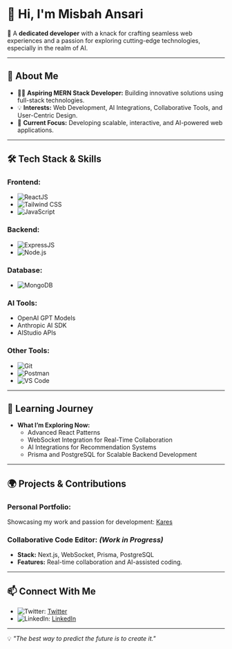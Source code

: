 # 👋 Hi, I'm **Misbah Ansari**

🚀 A **dedicated developer** with a knack for crafting seamless web experiences and a passion for exploring cutting-edge technologies, especially in the realm of AI.

---

## 🌟 **About Me**

- 👨‍💻 **Aspiring MERN Stack Developer:** Building innovative solutions using full-stack technologies.
- 💡 **Interests:** Web Development, AI Integrations, Collaborative Tools, and User-Centric Design.
- 🎯 **Current Focus:** Developing scalable, interactive, and AI-powered web applications.

---

## 🛠️ **Tech Stack & Skills**

### **Frontend:**
- ![ReactJS](https://img.shields.io/badge/-ReactJS-61DAFB?logo=react&logoColor=white&style=flat-square)
- ![Tailwind CSS](https://img.shields.io/badge/-TailwindCSS-38B2AC?logo=tailwind-css&logoColor=white&style=flat-square)
- ![JavaScript](https://img.shields.io/badge/-JavaScript-F7DF1E?logo=javascript&logoColor=black&style=flat-square)

### **Backend:**
- ![ExpressJS](https://img.shields.io/badge/-ExpressJS-000000?logo=express&logoColor=white&style=flat-square)
- ![Node.js](https://img.shields.io/badge/-Node.js-339933?logo=node.js&logoColor=white&style=flat-square)

### **Database:**
- ![MongoDB](https://img.shields.io/badge/-MongoDB-47A248?logo=mongodb&logoColor=white&style=flat-square)

### **AI Tools:**
- OpenAI GPT Models
- Anthropic AI SDK
- AIStudio APIs

### **Other Tools:**
- ![Git](https://img.shields.io/badge/-Git-F05032?logo=git&logoColor=white&style=flat-square)
- ![Postman](https://img.shields.io/badge/-Postman-FF6C37?logo=postman&logoColor=white&style=flat-square)
- ![VS Code](https://img.shields.io/badge/-VS%20Code-007ACC?logo=visual-studio-code&logoColor=white&style=flat-square)

---

## 📖 **Learning Journey**

- **What I’m Exploring Now:**
  - Advanced React Patterns
  - WebSocket Integration for Real-Time Collaboration
  - AI Integrations for Recommendation Systems
  - Prisma and PostgreSQL for Scalable Backend Development

---

## 🌍 **Projects & Contributions**

### **Personal Portfolio:**
Showcasing my work and passion for development: [Kares](https://kares69.vercel.app)

### **Collaborative Code Editor:** *(Work in Progress)*
- **Stack:** Next.js, WebSocket, Prisma, PostgreSQL
- **Features:** Real-time collaboration and AI-assisted coding.

---

## 📫 **Connect With Me**

- ![Twitter](https://img.shields.io/badge/-@Misbah8069-1DA1F2?logo=twitter&logoColor=white&style=flat-square): [Twitter](https://twitter.com/Misbah8069)
- ![LinkedIn](https://img.shields.io/badge/-Misbah%20Ansari-0A66C2?logo=linkedin&logoColor=white&style=flat-square): [LinkedIn](https://www.linkedin.com/in/misbah-ansari-52657428a?utm_source=share&utm_campaign=share_via&utm_content=profile&utm_medium=android_app)

---

💡 *"The best way to predict the future is to create it."*
